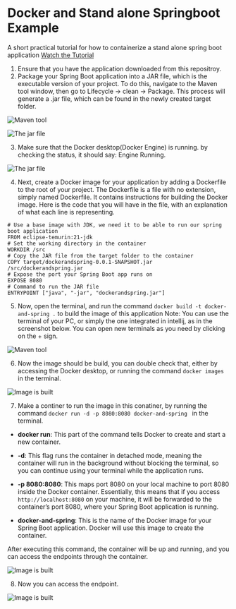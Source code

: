# Docker and Stand alone Springboot Example

A short practical tutorial for how to containerize a stand alone spring boot application [Watch the Tutorial](https://drive.google.com/file/d/1299-M1AEl4RZ3E3tJww_ybOxjxRAOT2k/view?usp=sharing)

1. Ensure that you have the application downloaded from this repositroy. 
2. Package your Spring Boot application into a JAR file, which is the executable version of your project. To do this, navigate to the Maven tool window, then go to Lifecycle → clean → Package. This process will generate a .jar file, which can be found in the newly created target folder.

![Maven tool](https://i.ibb.co/N2J54pj/Screenshot-2024-10-04-210239.png)

![The jar file](https://i.ibb.co/njj468x/Screenshot-2024-10-04-210322.png)

3. Make sure that the Docker desktop(Docker Engine) is running. by checking the status, it should say: Engine Running.

![The jar file](https://i.ibb.co/FqhCDcj/Screenshot-2024-10-04-213032.png)

4. Next, create a Docker image for your application by adding a Dockerfile to the root of your project. The Dockerfile is a file with no extension, simply named Dockerfile. It contains instructions for building the Docker image. Here is the code that you will have in the file, with an explanation of what each line is representing. 
```
# Use a base image with JDK, we need it to be able to run our spring boot application
FROM eclipse-temurin:21-jdk
# Set the working directory in the container
WORKDIR /src
# Copy the JAR file from the target folder to the container
COPY target/dockerandspring-0.0.1-SNAPSHOT.jar /src/dockerandspring.jar
# Expose the port your Spring Boot app runs on
EXPOSE 8080
# Command to run the JAR file
ENTRYPOINT ["java", "-jar", "dockerandspring.jar"]
```
5. Now, open the terminal, and run the command ``` docker build -t docker-and-spring . ``` to build the image of this application
Note:
You can use the terminal of your PC, or simply the one integrated in intellij, as in the screenshot below. You can open new terminals as you need by clicking on the + sign.  

![Maven tool](https://i.ibb.co/DwDnRrn/Screenshot-2024-10-04-210520.png)

6. Now the image should be build, you can double check that, either by accessing the Docker desktop, or running the command ``` docker images ``` in the terminal. 

![Image is built](https://i.ibb.co/yp9ydCD/Screenshot-2024-10-04-210624.png)

7. Make a continer to run the image in this conatiner, by running the command ``` docker run -d -p 8080:8080 docker-and-spring  ``` in the terminal.

- **docker run**: This part of the command tells Docker to create and start a new container.

- **-d**: This flag runs the container in detached mode, meaning the container will run in the background without blocking the terminal, so you can continue using your terminal while the application runs.

- **-p 8080:8080**: This maps port 8080 on your local machine to port 8080 inside the Docker container. Essentially, this means that if you access `http://localhost:8080` on your machine, it will be forwarded to the container’s port 8080, where your Spring Boot application is running.

- **docker-and-spring**: This is the name of the Docker image for your Spring Boot application. Docker will use this image to create the container.

After executing this command, the container will be up and running, and you can access the endpoints through the container.

  
![Image is built](https://i.ibb.co/JFJYyTm/Screenshot-2024-10-04-211007.png)

8. Now you can access the endpoint.

![Image is built](https://i.ibb.co/55RRGtc/Screenshot-2024-10-04-211041.png)

